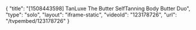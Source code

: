 {
    "title": "[1508443598] TanLuxe The Butter SelfTanning Body Butter Duo",
    "type": "solo",
    "layout": "iframe-static",
    "videoId": "123178726",
    "url": "\/tvpembed\/123178726"
}